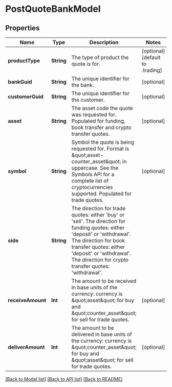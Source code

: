 # PostQuoteBankModel

## Properties
Name | Type | Description | Notes
------------ | ------------- | ------------- | -------------
**productType** | **String** | The type of product the quote is for. | [optional] [default to .trading]
**bankGuid** | **String** | The unique identifier for the bank. | [optional] 
**customerGuid** | **String** | The unique identifier for the customer. | [optional] 
**asset** | **String** | The asset code the quote was requested for. Populated for funding, book transfer and crypto transfer quotes. | [optional] 
**symbol** | **String** | Symbol the quote is being requested for. Format is \&quot;asset-counter_asset\&quot; in uppercase. See the Symbols API for a complete list of cryptocurrencies supported. Populated for trade quotes. | [optional] 
**side** | **String** | The direction for trade quotes: either &#39;buy&#39; or &#39;sell&#39;. The direction for funding quotes: either &#39;deposit&#39; or &#39;withdrawal&#39;. The direction for book transfer quotes: either &#39;deposit&#39; or &#39;withdrawal&#39;. The direction for crypto transfer quotes: &#39;withdrawal&#39;.  | 
**receiveAmount** | **Int** | The amount to be received in base units of the currency: currency is \&quot;asset\&quot; for buy and \&quot;counter_asset\&quot; for sell for trade quotes. | [optional] 
**deliverAmount** | **Int** | The amount to be delivered in base units of the currency: currency is \&quot;counter_asset\&quot; for buy and \&quot;asset\&quot; for sell for trade quotes. | [optional] 

[[Back to Model list]](../README.md#documentation-for-models) [[Back to API list]](../README.md#documentation-for-api-endpoints) [[Back to README]](../README.md)


